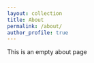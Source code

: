 ```yaml
---
layout: collection
title: About
permalink: /about/
author_profile: true
---
```


This is an empty about page
